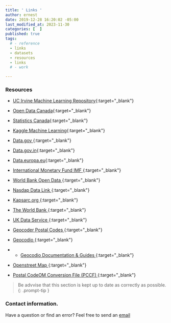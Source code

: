 ```yaml
---
title: ' Links '
author: ernest
date: 2019-12-28 16:20:02 -05:00
last_modified_at: 2023-11-30
categories: [  ]
published: true
tags:
  # - reference
  - links
  - datasets
  - resources
  - links
  # - work

---
```




### Resources

- [UC Irvine Machine Learning Repository](https://archive.ics.uci.edu/){:target="_blank"}
- [Open Data Canada](https://open.canada.ca/en){:target="_blank"}
- [Statistics Canada](https://www.statcan.gc.ca/en/start){:target="_blank"}
- [Kaggle Machine Learning](https://www.kaggle.com/datasets){:target="_blank"}
- [ Data.gov ]( https://data.gov/ ){:target="_blank"}
- [ Data.gov.in]( https://www.data.gov.in/ ){:target="_blank"}
- [ Data.europa.eu]( https://data.europa.eu/en ){:target="_blank"}
- [ International Monetary Fund IMF ]( https://data.imf.org/?sk=388dfa60-1d26-4ade-b505-a05a558d9a42 ){:target="_blank"}
- [ World Bank Open Data ]( https://data.worldbank.org/ ){:target="_blank"}
- [ Nasdap Data Link ]( https://data.nasdaq.com/institutional-investors ){:target="_blank"}
- [ Kapsarc.org ]( https://datasource.kapsarc.org/pages/home/ ){:target="_blank"}
- [ The World Bank ]( https://www.worldbank.org/en/publication/gfdr/data/global-financial-development-database ){:target="_blank"}
- [ UK Data Service ]( https://ukdataservice.ac.uk/ ){:target="_blank"}

- [ Geocoder Postal Codes ]( https://geocoder.ca/  ){:target="_blank"}
- [ Geocodio ]( https://www.geocod.io/ ){:target="_blank"}
- - [ Geocodio Documentation & Guides ]( https://www.geocod.io/guides/ ){:target="_blank"}
- [ Openstreet Map ]( https://www.openstreetmap.org/#map=3/71.34/-96.82 ){:target="_blank"}
- [ Postal CodeOM Conversion File (PCCF) ]( https://www150.statcan.gc.ca/n1/en/catalogue/92-154-X ){:target="_blank"}





> Be advvise that this section is kept up to date as correctly as possible.
{: .prompt-tip }








<!-- 

- Global Financial Data GDF

(1) This is for postal codes free of charge = https://www.geonames.org/postal-codes/ 
(2) This is for postal codes with API keys = https://dash.geocod.io/login


# - [ item ]( Link ){:target="_blank"}

- [Statistics Canada](https://www.statcan.gc.ca/en/start){:target="_blank"}
- [Kaggle Machine Learning](https://www.kaggle.com/datasets){:target="_blank"}


-->
 
 











### Contact information. 

Have a question or find an error? Feel free to send an [email](mailto:s.ernest@gmx.us) 



